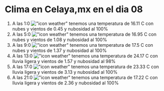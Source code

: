 # Clima en Celaya,mx en el dia 08

1. A las 1:0 !["icon weather"](http://openweathermap.org/img/w/04n.png) tenemos una temperatura de 16.11 C con nubes y  vientos de 0.45 y nubosidad al 100%
1. A las 5:0 !["icon weather"](http://openweathermap.org/img/w/04n.png) tenemos una temperatura de 16.95 C con nubes y  vientos de 1.08 y nubosidad al 100%
1. A las 9:0 !["icon weather"](http://openweathermap.org/img/w/04d.png) tenemos una temperatura de 17.5 C con nubes y  vientos de 1.37 y nubosidad al 100%
1. A las 13:0 !["icon weather"](http://openweathermap.org/img/w/10d.png) tenemos una temperatura de 24.17 C con lluvia ligera y  vientos de 1.57 y nubosidad al 98%
1. A las 17:0 !["icon weather"](http://openweathermap.org/img/w/10d.png) tenemos una temperatura de 23.33 C con lluvia ligera y  vientos de 3.13 y nubosidad al 100%
1. A las 21:0 !["icon weather"](http://openweathermap.org/img/w/10n.png) tenemos una temperatura de 17.22 C con lluvia ligera y  vientos de 2.36 y nubosidad al 100%
